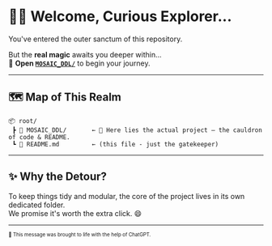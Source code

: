 # 🧙‍♂️ Welcome, Curious Explorer...

You've entered the outer sanctum of this repository.

But the **real magic** awaits you deeper within...  
📂 **Open [`MOSAIC_DDL/`](./MOSAIC_DDL)** to begin your journey.

---

## 🗺️ Map of This Realm

```plaintext
📦 root/
 ┣ 📂 MOSAIC_DDL/       ← 🧪 Here lies the actual project – the cauldron of code & README.
 ┗ 📜 README.md         ← (this file - just the gatekeeper)
```

---

## ✨ Why the Detour?

To keep things tidy and modular, the core of the project lives in its own dedicated folder.  
We promise it's worth the extra click. 😄

---

<sub><sup>📝 This message was brought to life with the help of ChatGPT.</sup></sub>
